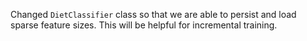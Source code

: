 Changed `DietClassifier` class so that we are able to persist and load sparse feature sizes. This will be helpful for incremental training.
